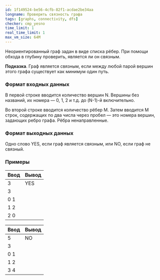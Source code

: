 ```yaml
---
id: 1f149524-be56-4cfb-82f1-acdae2be34aa
longname: Проверить связность графа
tags: [graphs, connectivity, dfs]
checker: cmp_yesno
time_limit: 1
real_time_limit: 1
max_vm_size: 64M
---
```


Неориентированный граф задан в виде списка рёбер. При помощи обхода в глубину проверить, являетcя ли он связным.

**Подказка**. Граф является связным, если между любой парой вершин этого графа существует как минимум один путь.


### Формат входных данных

В первой строке вводится количество вершин N. Вершины без названий, их номера — 0, 1, 2 и т.д. до (N-1)-й включительно.

Во второй строке вводится количество рёбер M. Затем вводится M строк, содержащих по два числа через пробел — это номера вершин, задающих ребро графа. Рёбра ненаправленные.

### Формат выходных данных


Одно слово YES, если граф является связным, или NO, если граф не связный.

### Примеры

| Ввод | Вывод |
|------|-------|
| 3    | YES   |
| 3    |       |
| 0 1  |       |
| 1 2  |       |
| 2 0  |       |


| Ввод | Вывод |
|------|-------|
| 5    | NO    |
| 3    |       |
| 0 1  |       |
| 1 2  |       |
| 3 4  |       |
